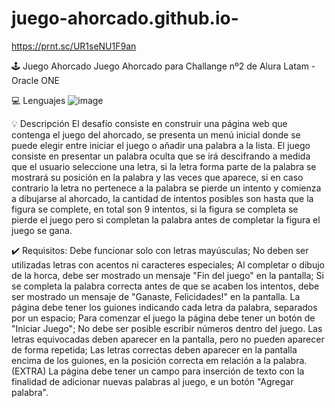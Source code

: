# juego-ahorcado.github.io-
https://prnt.sc/UR1seNU1F9an


🕹️ Juego Ahorcado
Juego Ahorcado para Challange nº2 de Alura Latam - Oracle ONE

💻 Lenguajes
![image](https://user-images.githubusercontent.com/92988456/172212195-30b58572-4cb2-488a-af02-d35e236f3783.png)





💡 Descripción
El desafío consiste en construir una página web que contenga el juego del ahorcado, se presenta un menú inicial donde se puede elegir entre iniciar el juego o añadir una palabra a la lista. El juego consiste en presentar un palabra oculta que se irá descifrando a medida que el usuario seleccione una letra, si la letra forma parte de la palabra se mostrará su posición en la palabra y las veces que aparece, si en caso contrario la letra no pertenece a la palabra se pierde un intento y comienza a dibujarse al ahorcado, la cantidad de intentos posibles son hasta que la figura se complete, en total son 9 intentos, si la figura se completa se pierde el juego pero si completan la palabra antes de completar la figura el juego se gana.

✔️ Requisitos:
Debe funcionar solo con letras mayúsculas;
No deben ser utilizadas letras con acentos ni caracteres especiales;
Al completar o dibujo de la horca, debe ser mostrado un mensaje "Fin del juego" en la pantalla;
Si se completa la palabra correcta antes de que se acaben los intentos, debe ser mostrado un mensaje de "Ganaste, Felicidades!" en la pantalla.
La página debe tener los guiones indicando cada letra da palabra, separados por un espacio;
Para comenzar el juego la página debe tener un botón de "Iniciar Juego";
No debe ser posible escribir números dentro del juego.
Las letras equivocadas deben aparecer en la pantalla, pero no pueden aparecer de forma repetida;
Las letras correctas deben aparecer en la pantalla encima de los guiones, en la posición correcta em relación a la palabra.
(EXTRA) La página debe tener un campo para inserción de texto con la finalidad de adicionar nuevas palabras al juego, e un botón "Agregar palabra".
